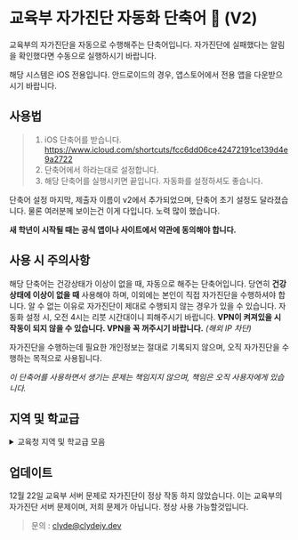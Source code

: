 # 교육부 자가진단 자동화 단축어 :punch: (V2)
교육부의 자가진단을 자동으로 수행해주는 단축어입니다.
자가진단에 실패했다는 알림을 확인했다면 수동으로 실행하시기 바랍니다.

해당 시스템은 iOS 전용입니다.
안드로이드의 경우, 앱스토어에서 전용 앱을 다운받으시기 바랍니다. 

## 사용법
>1. iOS 단축어를 받습니다. https://www.icloud.com/shortcuts/fcc6dd06ce42472191ce139d4e9a2722
>2. 단축어에서 하라는대로 설정합니다.
>3. 해당 단축어를 실행시키면 끝입니다. 자동화를 설정하셔도 좋습니다.

단축어 설정 마지막, 제출자 이름이 v2에서 추가되었으며, 단축어 초기 설정도 달라졌습니다.
물론 여러분께 보이는건 이게 다입니다. 노력 많이 했습니다.

**새 학년이 시작될 때는 공식 앱이나 사이트에서 약관에 동의해야 합니다.**

## 사용 시 주의사항
해당 단축어는 건강상태가 이상이 없을 때, 자동으로 해주는 단축어입니다.
당연히 **건강상태에 이상이 없을 때** 사용해야 하며, 이외에는 본인이 직접 자가진단을 수행하셔야 합니다.
알 수 없는 이유로 자가진단이 제대로 수행되지 않는 경우가 있을 수 있습니다.
자동화 설정 시, 오전 4시는 리붓 시간대이니 피해주시기 바랍니다.
**VPN이 켜져있을 시 작동이 되지 않을 수 있습니다. VPN을 꼭 꺼주시기 바랍니다.** *(해외 IP 차단)*

자가진단을 수행하는데 필요한 개인정보는 절대로 기록되지 않으며, 오직 자가진단을 수행하는 목적으로 사용됩니다.

*이 단축어를 사용하면서 생기는 문제는 책임지지 않으며, 책임은 오직 사용자에게 있습니다.*

## 지역 및 학교급
<details>
    <summary>교육청 지역 및 학교급 모음</summary>
    
    <details>
        <summary>응애</summary>
        
        응애
        </details>
    [ 지역 ]
    서울, 서울시, 서울교육청, 서울시교육청, 서울특별시, 서울특별시교육청
    부산, 부산광역시, 부산시, 부산교육청, 부산광역시교육청
    대구, 대구광역시, 대구시, 대구교육청, 대구광역시교육청
    인천, 인천광역시, 인천시, 인천교육청, 인천광역시교육청
    광주, 광주광역시, 광주시, 광주교육청, 광주광역시교육청
    대전, 대전광역시, 대전시, 대전교육청, 대전광역시교육청
    울산, 울산광역시, 울산시, 울산교육청, 울산광역시교육청
    세종, 세종특별시, 세종시, 세종교육청, 세종특별자치시, 세종특별자치시교육청
    경기, 경기도, 경기교육청, 경기도교육청
    강원, 강원도, 강원교육청, 강원도교육청
    충북, 충청북도, 충북교육청, 충청북도교육청
    충남, 충청남도, 충남교육청, 충청남도교육청
    전북, 전라북도, 전북교육청, 전라북도교육청
    전남, 전라남도, 전남교육청, 전라남도교육청
    경북, 경상북도, 경북교육청, 경상북도교육청
    경남, 경상남도, 경남교육청, 경상남도교육청
    제주, 제주도, 제주특별자치시, 제주교육청, 제주도교육청, 제주특별자치시교육청, 제주특별자치도, 서귀포
    
    [ 학교급 ]
    유치원, 유, 유치
    초등학교, 초, 초등
    중학교, 중, 중등
    고등학교, 고, 고등
    특수학교, 특, 특수

</details>

## 업데이트
12월 22일 교육부 서버 문제로 자가진단이 정상 작동 하지 않았습니다. 이는 교육부의 자가진단 서버 문제이며, 저희 문제가 아닙니다.
정상 사용 가능할것입니다.

>문의 : clyde@clydejy.dev
